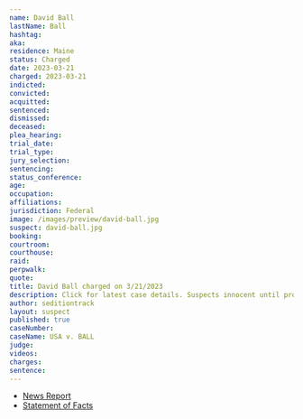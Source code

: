 ```yaml
---
name: David Ball
lastName: Ball
hashtag: 
aka:
residence: Maine
status: Charged
date: 2023-03-21
charged: 2023-03-21
indicted:
convicted:
acquitted:
sentenced:
dismissed:
deceased:
plea_hearing:
trial_date:
trial_type:
jury_selection:
sentencing:
status_conference:
age:
occupation:
affiliations:
jurisdiction: Federal
image: /images/preview/david-ball.jpg
suspect: david-ball.jpg
booking:
courtroom:
courthouse:
raid:
perpwalk:
quote:
title: David Ball charged on 3/21/2023
description: Click for latest case details. Suspects innocent until proven guilty.
author: seditiontrack
layout: suspect
published: true
caseNumber: 
caseName: USA v. BALL
judge:
videos:
charges:
sentence:
---
```

- [News Report](https://www.mainepublic.org/courts-and-crime/2023-03-24/another-mainer-arrested-in-connection-with-capitol-riots)
- [Statement of Facts](https://storage.courtlistener.com/recap/gov.uscourts.dcd.253357/gov.uscourts.dcd.253357.1.1.pdf)
